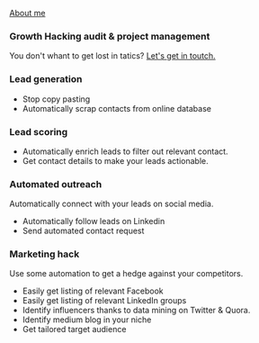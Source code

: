 [About me]("page1.html")

### Growth Hacking audit & project management
You don't whant to get lost in tatics? 
[Let's get in toutch.](https://www.linkedin.com/in/fabian-maume-409b1830/?locale=en_US)

### Lead generation
-  Stop copy pasting
-  Automatically scrap contacts from online database

### Lead scoring

-  Automatically enrich leads to filter out relevant contact. 
-  Get contact details to make your leads actionable.

### Automated outreach
Automatically connect with your leads on social media. 
-  Automatically follow leads on Linkedin
-  Send automated contact request

### Marketing hack
Use some automation to get a hedge against your competitors.
-  Easily get listing of relevant Facebook 
-  Easily get listing of relevant LinkedIn groups
-  Identify influencers thanks to data mining on Twitter & Quora.
-  Identify medium blog in your niche
-  Get tailored target audience

